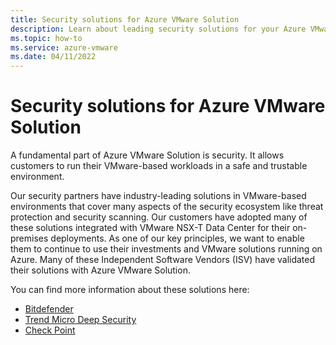 ```yaml
---
title: Security solutions for Azure VMware Solution
description: Learn about leading security solutions for your Azure VMware Solution private cloud.
ms.topic: how-to
ms.service: azure-vmware
ms.date: 04/11/2022
---
```

# Security solutions for Azure VMware Solution

A fundamental part of Azure VMware Solution is security. It allows customers to run their VMware-based workloads in a safe and trustable environment.

Our security partners have industry-leading solutions in VMware-based environments that cover many aspects of the security ecosystem like threat protection and security scanning. Our customers have adopted many of these solutions integrated with VMware NSX-T Data Center for their on-premises deployments. As one of our key principles, we want to enable them to continue to use their investments and VMware solutions running on Azure. Many of these Independent Software Vendors (ISV) have validated their solutions with Azure VMware Solution.

You can find more information about these solutions here:

- [Bitdefender](https://businessinsights.bitdefender.com/expanding-security-support-for-azure-vmware-solution)
- [Trend Micro Deep Security](https://www.trendmicro.com/en_us/business/products/hybrid-cloud/deep-security.html)
- [Check Point](https://www.checkpoint.com/cloudguard/cloud-network-security/iaas-public-cloud-security/)
